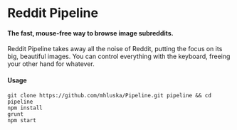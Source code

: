 Reddit Pipeline
===============

#### The fast, mouse-free way to browse image subreddits. ####

Reddit Pipeline takes away all the noise of Reddit, putting the focus on its 
big, beautiful images. You can control everything with the keyboard, freeing 
your other hand for whatever.

#### Usage ####
    git clone https://github.com/mhluska/Pipeline.git pipeline && cd pipeline
    npm install
    grunt
    npm start
